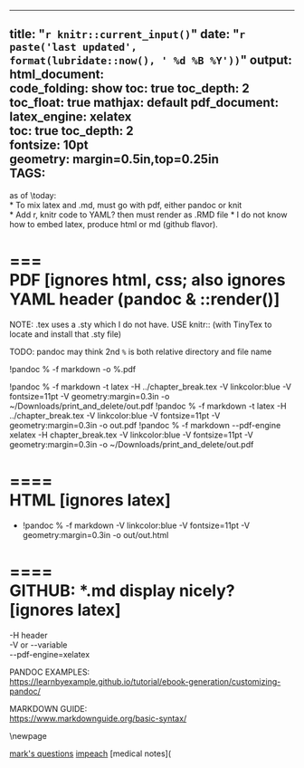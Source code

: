 
<!--
vim:linebreak:spell:nowrap:cul tw=78 fo=tqlnr foldcolumn=3 cc=+1
-->

---
title: "`r knitr::current_input()`"
date: "`r paste('last updated', 
    format(lubridate::now(), ' %d %B %Y'))`"
output:   
  html_document:  
        code_folding: show
        toc: true 
        toc_depth: 2
        toc_float: true
        mathjax: default
  pdf_document:   
    latex_engine: xelatex  
    toc: true
    toc_depth:  2   
    fontsize: 10pt   
    geometry: margin=0.5in,top=0.25in   
    TAGS:  
---
as of \today:  
    *  To mix latex and .md, must go with pdf, either pandoc or knit  
    *  Add r, knitr code to YAML?   then must render as .RMD file
    *  I do not know how to embed latex, produce html or md (github flavor).  

 ===    
  PDF   [ignores html, css; also ignores YAML header (pandoc & ::render()]
 ===  

  NOTE:   .tex uses a .sty which I do not have.  USE  knitr:: (with TinyTex
  to locate and install that .sty file)  

TODO: pandoc may think 2nd `%` is both relative directory and file name

!pandoc % -f markdown -o %.pdf

!pandoc % -f markdown  -t latex -H ../chapter_break.tex -V linkcolor:blue -V fontsize=11pt -V geometry:margin=0.3in -o ~/Downloads/print_and_delete/out.pdf
!pandoc % -f markdown  -t latex -H ../chapter_break.tex -V linkcolor:blue -V fontsize=11pt -V geometry:margin=0.3in -o out.pdf 
!pandoc % -f markdown  --pdf-engine xelatex -H chapter_break.tex -V linkcolor:blue -V fontsize=11pt -V geometry:margin=0.3in -o ~/Downloads/print_and_delete/out.pdf


 ====  
  HTML [ignores latex]  
 ====    

  *  !pandoc % -f markdown -V linkcolor:blue -V fontsize=11pt -V geometry:margin=0.3in -o out/out.html 


====  
 GITHUB:  *.md display nicely?  [ignores latex]
====  

-H header  
-V or --variable  
--pdf-engine=xelatex  

<!--    this is for knitr:: ONLY

--> 


PANDOC EXAMPLES:  
https://learnbyexample.github.io/tutorial/ebook-generation/customizing-pandoc/  

MARKDOWN GUIDE:  
https://www.markdownguide.org/basic-syntax/  

\newpage  

[mark's questions](mark.md)
[impeach](003_impeach.md)
[medical notes](

